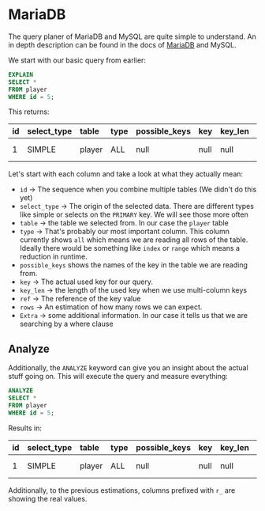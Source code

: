 # MariaDB

The query planer of MariaDB and MySQL are quite simple to understand.
An in depth description can be found in the docs of [MariaDB](https://mariadb.com/kb/en/explain/) and MySQL.

We start with our basic query from earlier:

```sql
EXPLAIN
SELECT *
FROM player
WHERE id = 5;
```

This returns:


| id  | select\_type | table  | type | possible\_keys | key  | key\_len | ref  | rows | Extra       |
|:----|:-------------|:-------|:-----|:---------------|:-----|:---------|:-----|:-----|:------------|
| 1   | SIMPLE       | player | ALL  | null           | null | null     | null | 10   | Using where |

Let's start with each column and take a look at what they actually mean:

- `id` -> The sequence when you combine multiple tables (We didn't do this yet)
- `select_type` -> The origin of the selected data. There are different types like simple or selects on the 
  `PRIMARY` key. We will see those more often
- `table` -> the table we selected from. In our case the `player` table
- `type` -> That's probably our most important column. This column currently shows `all` which means we are reading 
  all rows of the table. Ideally there would be something like `index` or `range` which means a reduction in runtime.
- `possible_keys` shows the names of the key in the table we are reading from.
- `key` ->  The actual used key for our query.
- `key_len` -> the length of the used key when we use multi-column keys
- `ref` -> The reference of the key value
- `rows` -> An estimation of how many rows we can expect.
- `Extra` -> some additional information. In our case it tells us that we are searching by a where clause 

## Analyze

Additionally, the `ANALYZE` keyword can give you an insight about the actual stuff going on.
This will execute the query and measure everything:

```sql
ANALYZE
SELECT *
FROM player
WHERE id = 5;
```

Results in:

| id  | select\_type | table  | type | possible\_keys | key  | key\_len | ref  | rows | r\_rows | filtered | r\_filtered | Extra       |
|:----|:-------------|:-------|:-----|:---------------|:-----|:---------|:-----|:-----|:--------|:---------|:------------|:------------|
| 1   | SIMPLE       | player | ALL  | null           | null | null     | null | 10   | 10.00   | 100      | 10          | Using where |

Additionally, to the previous estimations, columns prefixed with `r_` are showing the real values.
